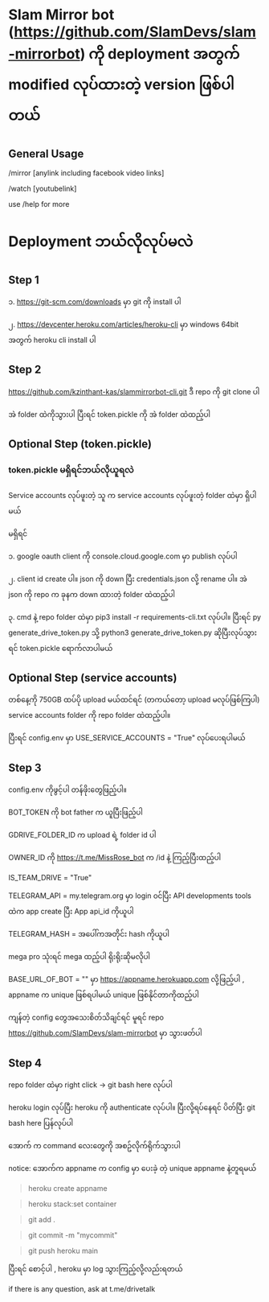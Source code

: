 # Slam Mirror bot (https://github.com/SlamDevs/slam-mirrorbot) ကို deployment အတွက် modified လုပ်ထားတဲ့ version ဖြစ်ပါတယ်

## General Usage 
/mirror [anylink including facebook video links]

/watch [youtubelink]

use /help for more

# Deployment ဘယ်လိုလုပ်မလဲ

## Step 1
၁. https://git-scm.com/downloads မှာ git ကို install ပါ 

၂. https://devcenter.heroku.com/articles/heroku-cli မှာ windows 64bit အတွက် heroku cli install ပါ

## Step 2

https://github.com/kzinthant-kas/slammirrorbot-cli.git
ဒီ repo ကို git clone ပါ

အဲ folder ထဲကိုသွားပါ ပြီးရင် token.pickle ကို အဲ folder ထဲထည့်ပါ


## Optional Step (token.pickle)

### token.pickle မရှိရင်ဘယ်လိုယူရလဲ
Service accounts လုပ်ဖူးတဲ့ သူ က service accounts လုပ်ဖူးတဲ့ folder ထဲမှာ ရှိပါမယ် 

မရှိရင် 

၁. google oauth client ကို console.cloud.google.com မှာ publish လုပ်ပါ

၂. client id create ပါ။ json ကို down ပြီး credentials.json လို့ rename ပါ။ အဲ json ကို repo က ခုနက down ထားတဲ့ folder ထဲထည့်ပါ 

၃. cmd နဲ့ repo folder ထဲမှာ pip3 install -r requirements-cli.txt လုပ်ပါ။ ပြီးရင် py generate_drive_token.py သို့ python3 generate_drive_token.py ဆိုပြီးလုပ်သွားရင် token.pickle ရောက်လာပါမယ်

## Optional Step (service accounts)
တစ်နေ့ကို 750GB ထပ်ပို upload မယ်ထင်ရင် (တကယ်တော့ upload မလုပ်ဖြစ်ကြပါ) service accounts folder ကို repo folder ထဲထည့်ပါ။ 

ပြီးရင် config.env မှာ USE_SERVICE_ACCOUNTS = "True" လုပ်ပေးရပါမယ်


## Step 3 

config.env ကိုဖွင့်ပါ တန်ဖိုးတွေဖြည့်ပါ။ 

BOT_TOKEN ကို bot father က ယူပြီးဖြည့်ပါ

GDRIVE_FOLDER_ID က upload ရဲ့ folder id ပါ

OWNER_ID ကို https://t.me/MissRose_bot က /id နဲ့ ကြည့်ပြီးထည့်ပါ

IS_TEAM_DRIVE = "True"

TELEGRAM_API = my.telegram.org မှာ login ၀င်ပြီး API developments tools ထဲက app create ပြီး App api_id ကိုယူပါ

TELEGRAM_HASH = အပေါ်ကအတိုင်း hash ကိုယူပါ 

mega pro သုံးရင် mega ထည့်ပါ ရိုးရိုးဆိုမလိုပါ

BASE_URL_OF_BOT = "" မှာ https://appname.herokuapp.com လို့ဖြည့်ပါ , appname က unique ဖြစ်ရပါမယ် unique ဖြစ်နိုင်တာကိုထည့်ပါ

ကျန်တဲ့ config တွေအသေးစိတ်သိချင်ရင် မူရင် repo https://github.com/SlamDevs/slam-mirrorbot မှာ သွားဖတ်ပါ

## Step 4 

repo folder ထဲမှာ right click -> git bash here လုပ်ပါ

heroku login လုပ်ပြီး heroku ကို authenticate လုပ်ပါ။ ပြီးလို့ရပ်နေရင် ပိတ်ပြီး git bash here ပြန်လုပ်ပါ

အောက် က command လေးတွေကို အစဥ်လိုက်ရိုက်သွားပါ

notice: အောက်က appname က config မှာ ပေးခဲ့ တဲ့ unique appname နဲ့တူရမယ်

> heroku create appname 

> heroku stack:set container

> git add .

> git commit -m "mycommit"

> git push heroku main

ပြီးရင် စောင့်ပါ , heroku မှာ log သွားကြည့်လို့လည်းရတယ်

if there is any question, ask at t.me/drivetalk
